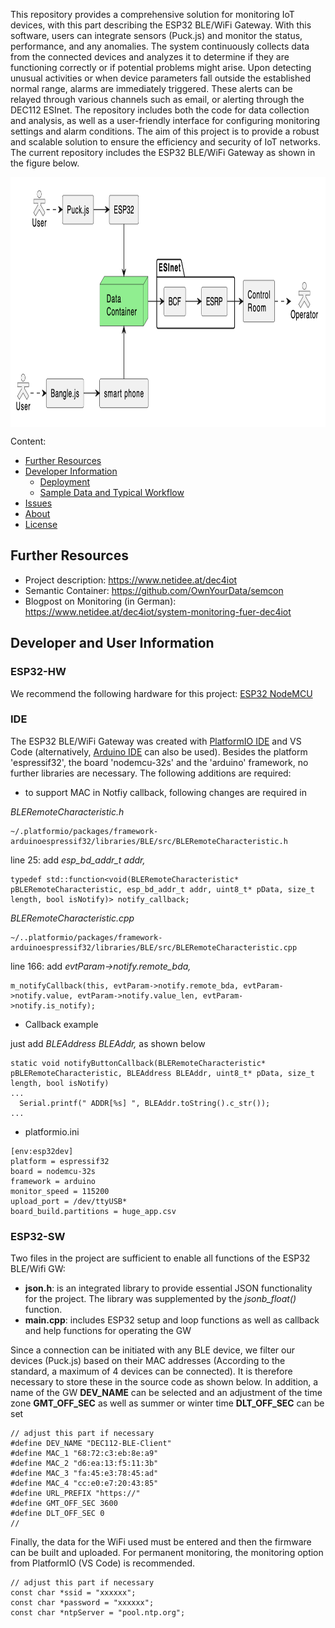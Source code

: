 
This repository provides a comprehensive solution for monitoring IoT devices, with this part describing the ESP32 BLE/WiFi Gateway. With this software, users can integrate sensors (Puck.js) and monitor the status, performance, and any anomalies. The system continuously collects data from the connected devices and analyzes it to determine if they are functioning correctly or if potential problems might arise. Upon detecting unusual activities or when device parameters fall outside the established normal range, alarms are immediately triggered. These alerts can be relayed through various channels such as email, or alerting through the DEC112 ESInet. The repository includes both the code for data collection and analysis, as well as a user-friendly interface for configuring monitoring settings and alarm conditions. The aim of this project is to provide a robust and scalable solution to ensure the efficiency and security of IoT networks. The current repository includes the ESP32 BLE/WiFi Gateway as shown in the figure below.

<img align="center" src="https://raw.githubusercontent.com/dec112/dc-iot/main/app/assets/images/system.png" height="400">

Content:
* [Further Resources](#further-resources)
* [Developer Information](#developer-information)
    * [Deployment](#deployment)
    * [Sample Data and Typical Workflow](#sample-data-and-typical-workflow)
* [Issues](#issues)
* [About](#about)
* [License](#license)

## Further Resources
* Project description: https://www.netidee.at/dec4iot    
* Semantic Container: https://github.com/OwnYourData/semcon    
* Blogpost on Monitoring (in German): https://www.netidee.at/dec4iot/system-monitoring-fuer-dec4iot

## Developer and User Information

### ESP32-HW

We recommend the following hardware for this project: [ESP32 NodeMCU](https://www.berrybase.at/esp32-nodemcu-development-board?c=2473)

### IDE

The ESP32 BLE/WiFi Gateway was created with [PlatformIO IDE](https://platformio.org/) and VS Code (alternatively, [Arduino IDE](https://www.arduino.cc/en/software) can also be used). Besides the platform 'espressif32', the board 'nodemcu-32s' and the 'arduino' framework, no further libraries are necessary. The following additions are required:

- to support MAC in Notfiy callback, following changes are required in

_BLERemoteCharacteristic.h_
`````
~/.platformio/packages/framework-arduinoespressif32/libraries/BLE/src/BLERemoteCharacteristic.h
`````

line 25: add <em>esp_bd_addr_t addr,</em>

`````
typedef std::function<void(BLERemoteCharacteristic* pBLERemoteCharacteristic, esp_bd_addr_t addr, uint8_t* pData, size_t length, bool isNotify)> notify_callback;
`````

_BLERemoteCharacteristic.cpp_

`````
~/..platformio/packages/framework-arduinoespressif32/libraries/BLE/src/BLERemoteCharacteristic.cpp
`````

line 166: add <em>evtParam->notify.remote_bda,</em>

`````
m_notifyCallback(this, evtParam->notify.remote_bda, evtParam->notify.value, evtParam->notify.value_len, evtParam->notify.is_notify);
`````

- Callback example

just add <em>BLEAddress BLEAddr,</em> as shown below

`````
static void notifyButtonCallback(BLERemoteCharacteristic* pBLERemoteCharacteristic, BLEAddress BLEAddr, uint8_t* pData, size_t length, bool isNotify)
...
  Serial.printf(" ADDR[%s] ", BLEAddr.toString().c_str());
...
`````
- platformio.ini

`````
[env:esp32dev]
platform = espressif32
board = nodemcu-32s
framework = arduino
monitor_speed = 115200
upload_port = /dev/ttyUSB*
board_build.partitions = huge_app.csv
`````

### ESP32-SW

Two files in the project are sufficient to enable all functions of the ESP32 BLE/Wifi GW:
- **json.h**: is an integrated library to provide essential JSON functionality for the project. The library was supplemented by the _jsonb_float()_ function.
- **main.cpp**: includes ESP32 setup and loop functions as well as callback and help functions for operating the GW

Since a connection can be initiated with any BLE device, we filter our devices (Puck.js) based on their MAC addresses (According to the standard, a maximum of 4 devices can be connected). It is therefore necessary to store these in the source code as shown below. In addition, a name of the GW **DEV_NAME** can be selected and an adjustment of the time zone **GMT_OFF_SEC** as well as summer or winter time **DLT_OFF_SEC** can be set
```
// adjust this part if necessary
#define DEV_NAME "DEC112-BLE-Client"
#define MAC_1 "68:72:c3:eb:8e:a9"
#define MAC_2 "d6:ea:13:f5:11:3b"
#define MAC_3 "fa:45:e3:78:45:ad"
#define MAC_4 "cc:e0:e7:20:43:85"
#define URL_PREFIX "https://"
#define GMT_OFF_SEC 3600
#define DLT_OFF_SEC 0
//
```


Finally, the data for the WiFi used must be entered and then the firmware can be built and uploaded. For permanent monitoring, the monitoring option from PlatformIO (VS Code) is recommended. 
```
// adjust this part if necessary
const char *ssid = "xxxxxx";
const char *password = "xxxxxx";
const char *ntpServer = "pool.ntp.org";
```


